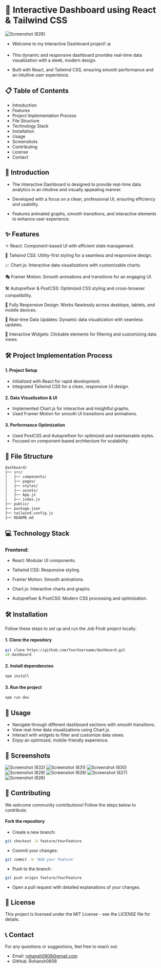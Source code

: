 #  🚀 Interactive Dashboard using React & Tailwind CSS

![Screenshot (626)](https://github.com/user-attachments/assets/3d62318b-b771-42bd-bc17-9542b5b0c1fb)

- Welcome to my Interactive Dashboard project! 📊

- This dynamic and responsive dashboard provides real-time data visualization with a sleek, modern design.

- Built with React, and Tailwind CSS, ensuring smooth performance and an intuitive user experience.

## 📋 Table of Contents
- Introduction
- Features
- Project Implementation Process
- File Structure
- Technology Stack
- Installation
- Usage
- Screenshots
- Contributing
- License
- Contact

## 📘 Introduction

- The Interactive Dashboard is designed to provide real-time data analytics in an intuitive and visually appealing manner.

- Developed with a focus on a clean, professional UI, ensuring efficiency and usability.

- Features animated graphs, smooth transitions, and interactive elements to enhance user experience.

## ✨ Features

⚛️ React: Component-based UI with efficient state management.

🎨 Tailwind CSS: Utility-first styling for a seamless and responsive design.

📈 Chart.js: Interactive data visualizations with customizable charts.

🎭 Framer Motion: Smooth animations and transitions for an engaging UI.

🛠 Autoprefixer & PostCSS: Optimized CSS styling and cross-browser compatibility.

📱 Fully Responsive Design: Works flawlessly across desktops, tablets, and mobile devices.

🚀 Real-time Data Updates: Dynamic data visualization with seamless updates.

🔄 Interactive Widgets: Clickable elements for filtering and customizing data views.

## 🛠 Project Implementation Process

#### 1. Project Setup
- Initialized with React for rapid development.
- Integrated Tailwind CSS for a clean, responsive UI design.

#### 2. Data Visualization & UI
- Implemented Chart.js for interactive and insightful graphs.
- Used Framer Motion for smooth UI transitions and animations.


#### 3. Performance Optimization
- Used PostCSS and Autoprefixer for optimized and maintainable styles.
- Focused on component-based architecture for scalability.



## 📁 File Structure

```bash
dashboard/
├── src/
│   ├── components/
│   ├── pages/
│   ├── styles/
│   ├── assets/
│   ├── App.js
│   ├── index.js
├── public/
├── package.json
├── tailwind.config.js
├── README.md
```

## 💻 Technology Stack

### Frontend:
- React: Modular UI components.

- Tailwind CSS: Responsive styling.

- Framer Motion: Smooth animations.

- Chart.js: Interactive charts and graphs.

- Autoprefixer & PostCSS: Modern CSS processing and optimization.


## 🛠 Installation

Follow these steps to set up and run the Job Findr project locally:

#### 1. Clone the repository
```bash
git clone https://github.com/YourUsername/dashboard.git
cd dashboard
```

#### 2. Install dependencies

```bash
npm install
```

#### 3. Run the project

```bash
npm run dev
```

## 🚀 Usage
- Navigate through different dashboard sections with smooth transitions.
- View real-time data visualizations using Chart.js.
- Interact with widgets to filter and customize data views.
- Enjoy an optimized, mobile-friendly experience.

## 📸 Screenshots

![Screenshot (632)](https://github.com/user-attachments/assets/790e28f3-ef31-4207-b67d-4169350a680d)
![Screenshot (631)](https://github.com/user-attachments/assets/afac371f-329f-4c71-b919-f08781c48a15)
![Screenshot (630)](https://github.com/user-attachments/assets/ba19dc32-c848-454b-acb5-6fccea6676b2)
![Screenshot (629)](https://github.com/user-attachments/assets/cf3332a1-d27f-4952-9a85-a3650f4b030b)
![Screenshot (628)](https://github.com/user-attachments/assets/18c1285d-0b50-46a4-b93a-2c05c6e95026)
![Screenshot (627)](https://github.com/user-attachments/assets/aa1c7178-873e-4de0-9e9b-2f77bb3668f9)
![Screenshot (626)](https://github.com/user-attachments/assets/cd9f7886-d0c2-42a5-baa9-220752c1e242)


## 🤝 Contributing
We welcome community contributions! Follow the steps below to contribute:

#### Fork the repository
- Create a new branch:
```bash
git checkout -b feature/YourFeature
```

- Commit your changes:
```bash
git commit -m 'Add your feature'
```

- Push to the branch:
```bash
git push origin feature/YourFeature
```

- Open a pull request with detailed explanations of your changes.

## 📄 License

This project is licensed under the MIT License - see the LICENSE file for details.

## 📞 Contact
For any questions or suggestions, feel free to reach out:

- Email: rohansh0808@gmail.com
- GitHub: Rohansh0808
